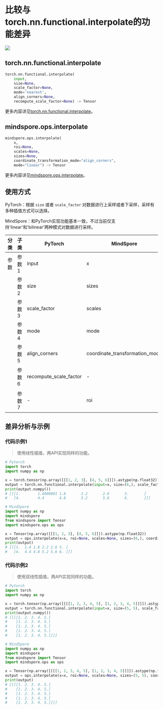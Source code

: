 # 比较与torch.nn.functional.interpolate的功能差异

<a href="https://gitee.com/mindspore/docs/blob/r2.0.0-alpha/docs/mindspore/source_zh_cn/note/api_mapping/pytorch_diff/interpolate.md" target="_blank"><img src="https://mindspore-website.obs.cn-north-4.myhuaweicloud.com/website-images/master/resource/_static/logo_source.png"></a>

## torch.nn.functional.interpolate

```python
torch.nn.functional.interpolate(
    input,
    size=None,
    scale_factor=None,
    mode='nearest',
    align_corners=None,
    recompute_scale_factor=None) -> Tensor
```

更多内容详见[torch.nn.functional.interpolate](https://pytorch.org/docs/1.8.1/nn.functional.html?highlight=interpolate#torch.nn.functional.interpolate)。

## mindspore.ops.interpolate

```python
mindspore.ops.interpolate(
    x,
    roi=None,
    scales=None,
    sizes=None,
    coordinate_transformation_mode="align_corners",
    mode="linear") -> Tensor
```

更多内容详见[mindspore.ops.interpolate](https://mindspore.cn/docs/zh-CN/r2.0.0-alpha/api_python/ops/mindspore.ops.interpolate.html)。

## 使用方式

PyTorch：根据 `size` 或者 `scale_factor` 对数据进行上采样或者下采样，采样有多种插值方式可以选择。

MindSpore：和PyTorch实现功能基本一致，不过当前仅支持'linear'和'bilinear'两种模式对数据进行采样。

| 分类 | 子类  | PyTorch | MindSpore | 差异 |
| ---- | ----- | ------- | --------- | ---- |
| 参数 | 参数1 | input      | x         | 功能一致，参数名不同  |
|  | 参数2 | size      | sizes         | 功能一致，参数名不同  |
|  | 参数3 | scale_factor      | scales         | 功能一致，参数名不同  |
|  | 参数4 | mode      | mode         | -  |
|  | 参数5 | align_corners      | coordinate_transformation_mode         | MindSpore还指定为"half_pixel"和"asymmetric"  |
|  | 参数6 | recompute_scale_factor      | -         | PyTorch可根据输出size和输入size计算scale_factor，MindSpore目前不支持此功能  |
|  | 参数7 | -      | roi         | 保留输入，在"crop_and_resize"坐标变换模式下生效，当前还未开放 |

## 差异分析与示例

### 代码示例1

> 使用线性插值，两API实现同样的功能。

```python
# Pytorch
import torch
import numpy as np

x = torch.tensor(np.array([[[1, 2, 3], [4, 5, 6]]]).astype(np.float32))
output = torch.nn.functional.interpolate(input=x, size=(6,), scale_factor=None, mode="linear", align_corners=True)
print(output.numpy())
# [[[1.        1.4000001 1.8       2.2       2.6       3.       ]
#   [4.        4.4       4.8       5.2       5.6       6.       ]]]

# MindSpore
import numpy as np
import mindspore
from mindspore import Tensor
import mindspore.ops as ops

x = Tensor(np.array([[[1, 2, 3], [4, 5, 6]]]).astype(np.float32))
output = ops.interpolate(x=x, roi=None, scales=None, sizes=(6,), coordinate_transformation_mode="align_corners", mode="linear")
print(output)
# [[[1.  1.4 1.8 2.2 2.6 3. ]
#   [4.  4.4 4.8 5.2 5.6 6. ]]]
```

### 代码示例2

> 使用双线性插值，两API实现同样的功能。

```python
# Pytorch
import torch
import numpy as np

x = torch.tensor(np.array([[[[1, 2, 3, 4, 5], [1, 2, 3, 4, 5]]]]).astype(np.float32))
output = torch.nn.functional.interpolate(input=x, size=(5, 5), scale_factor=None, mode="bilinear", align_corners=True)
print(output.numpy())
# [[[[1. 2. 3. 4. 5.]
#    [1. 2. 3. 4. 5.]
#    [1. 2. 3. 4. 5.]
#    [1. 2. 3. 4. 5.]
#    [1. 2. 3. 4. 5.]]]]

# MindSpore
import numpy as np
import mindspore
from mindspore import Tensor
import mindspore.ops as ops

x = Tensor(np.array([[[[1, 2, 3, 4, 5], [1, 2, 3, 4, 5]]]]).astype(np.float32))
output = ops.interpolate(x=x, roi=None, scales=None, sizes=(5, 5), coordinate_transformation_mode="align_corners", mode="bilinear")
print(output)
# [[[[1. 2. 3. 4. 5.]
#    [1. 2. 3. 4. 5.]
#    [1. 2. 3. 4. 5.]
#    [1. 2. 3. 4. 5.]
#    [1. 2. 3. 4. 5.]]]]
```
